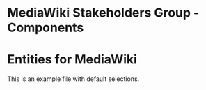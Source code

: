 # MediaWiki Stakeholders Group - Components
# Entities for MediaWiki

This is an example file with default selections.

